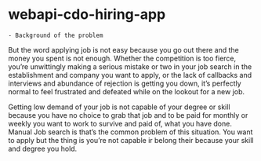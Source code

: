 # webapi-cdo-hiring-app

```
- Background of the problem 
```
<p> 
But the word applying job is not easy because you go out there and the money you spent is not enough. Whether the competition is too fierce, you’re unwittingly making a serious mistake or two in your job search in the establishment and company you want to apply, or the lack of callbacks and interviews and abundance of rejection is getting you down, it’s perfectly normal to feel frustrated and defeated while on the lookout for a new job. 

Getting low demand of your job is not capable of your degree or skill because you have no choice to grab that job and to be paid for monthly or weekly you want to work  to survive and paid of, what you have done. Manual Job search is that’s the common problem of this situation. You want to apply but the thing is you’re not capable ir belong their because your skill and degree you hold.
</p>



